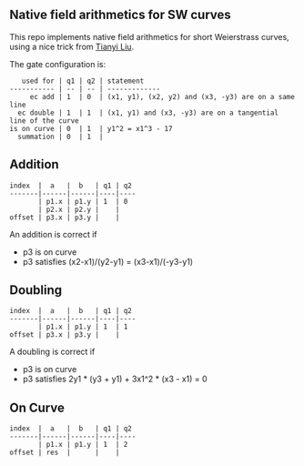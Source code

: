 Native field arithmetics for SW curves
---

This repo implements native field arithmetics for short Weierstrass curves, using a nice trick from [Tianyi Liu](https://liutianyi.site/).

The gate configuration is:
```
   used for | q1 | q2 | statement
----------- | -- | -- | -------------
     ec add | 1  | 0  | (x1, y1), (x2, y2) and (x3, -y3) are on a same line
  ec double | 1  | 1  | (x1, y1) and (x3, -y3) are on a tangential line of the curve
is on curve | 0  | 1  | y1^2 = x1^3 - 17
  summation | 0  | 1  | 
```
## Addition
```
index  |  a   |  b   | q1 | q2 
-------|------|------|----|----
       | p1.x | p1.y | 1  | 0  
       | p2.x | p2.y |    |    
offset | p3.x | p3.y |    |    
```
An addition is correct if 
- p3 is on curve
- p3 satisfies (x2-x1)/(y2-y1) = (x3-x1)/(-y3-y1)

## Doubling
```
index  |  a   |  b   | q1 | q2 
-------|------|------|----|----
       | p1.x | p1.y | 1  | 1  
offset | p3.x | p3.y |    |    
```
A doubling is correct if 
- p3 is on curve
- p3 satisfies 2y1 * (y3 + y1) + 3x1^2 * (x3 - x1) = 0

## On Curve
```
index  |  a   |  b   | q1 | q2 
-------|------|------|----|----
       | p1.x | p1.y | 1  | 2  
offset | res  |      |    |    
```

